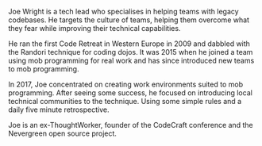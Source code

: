 Joe Wright is a tech lead who specialises in helping teams with legacy codebases. He targets the culture of teams, helping them overcome what they fear while improving their technical capabilities.

He ran the first Code Retreat in Western Europe in 2009 and dabbled with the Randori technique for coding dojos. It was 2015 when he joined a team using mob programming for real work and has since introduced new teams to mob programming.

In 2017, Joe concentrated on creating work environments suited to mob programming. After seeing some success, he focused on introducing  local technical communities to the technique. Using some simple rules and a daily five minute retrospective.

Joe is an ex-ThoughtWorker, founder of the CodeCraft conference and the Nevergreen open source project.

